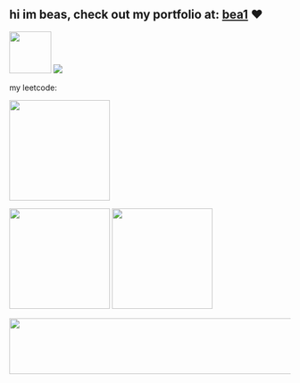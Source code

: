 ## hi im beas, check out my portfolio at: [bea1](https://bea1.vercel.app/) ❤️
<img src = "https://github.com/Mayur-Pagote/README_Design_Kit/blob/7425c4548ea3e506d3c671fb5098d3cd6d7ca43a/Assets/Rabit%20Happy.gif" width="75px" height="75"> <img src="https://hits.sh/github.com/bwbeas/hits.svg?style=plastic&label=Visitors&color=pink&labelColor=black&logo=github">

my leetcode:

<img height="180em" src="https://leetcard.jacoblin.cool/bwbeas?theme=dark&font=Josefin%20Slab&ext=heatmap"/>

<img height = "180em" src = "https://github-profile-summary-cards.vercel.app/api/cards/profile-details?username=bwbeas&theme=radical"/> <img height = "180em" src="https://github-readme-stats.vercel.app/api/top-langs/?username=bwbeas&layout=donut-vertical&theme=dark"/>

<a href="https://www.gitanimals.org/en_US?utm_medium=image&utm_source=bwbeas&utm_content=farm">
<img
  src="https://render.gitanimals.org/farms/bwbeas"
  width="600"
  height="100"
/>
</a>
  
